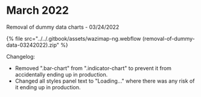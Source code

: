 # March 2022

Removal of dummy data charts - 03/24/2022

{% file src="../../.gitbook/assets/wazimap-ng.webflow (removal-of-dummy-data-03242022).zip" %}

Changelog:

* Removed ".bar-chart" from ".indicator-chart" to prevent it from accidentally ending up in production.
* Changed all styles panel text to "Loading..." where there was any risk of it ending up in production.

